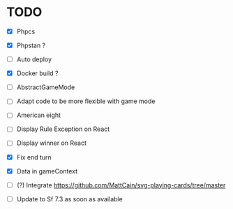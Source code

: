 # TODO

- [X] Phpcs
- [X] Phpstan ?
- [ ] Auto deploy
- [X] Docker build ?

- [ ] AbstractGameMode
- [ ] Adapt code to be more flexible with game mode
- [ ] American eight

- [ ] Display Rule Exception on React
- [ ] Display winner on React
- [X] Fix end turn
- [X] Data in gameContext

- [ ] (?) Integrate https://github.com/MattCain/svg-playing-cards/tree/master
- [ ] Update to Sf 7.3 as soon as available
